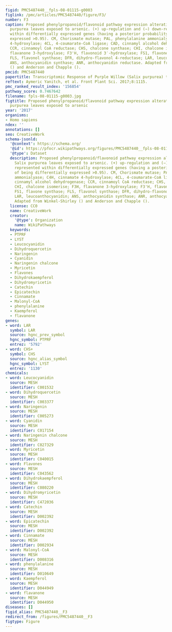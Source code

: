 ```yaml
---
figid: PMC5487440__fpls-08-01115-g0003
figlink: /pmc/articles/PMC5487440/figure/F3/
number: F3
caption: Proposed phenylpropanoid/flavonoid pathway expression alterations in Salix
  purpurea leaves exposed to arsenic. (+) up-regulation and (−) down-regulation represented
  within differentially expressed genes (having a posterior probability of being differentially
  expressed >0.95). CM, Chorismate mutase; PAL, phenylalanine ammonialyase; C4H, cinnamate
  4-hydroxylase; 4CL, 4-coumarate-CoA ligase; CAD, cinnamyl alcohol dehydrogenase;
  CCR, cinnamoyl CoA reductase; CHS, chalcone synthase; CHI, chalcone isomerise; F3H,
  flavanone 3-hydroxylase; F3'H, flavonoid 3′-hydroxylase; FS1, flavone synthase;
  FLS, flavonol synthase; DFR, dihydro-flavonol 4-reductase; LAR, leucoanthocyanidin;
  ANS, anthocyanidin synthase; ANR, anthocyanidin reductase. Adapted from Winkel-Shirley
  () and Anderson and Chapple ().
pmcid: PMC5487440
papertitle: Transcriptomic Response of Purple Willow (Salix purpurea) to Arsenic Stress.
reftext: Aymeric Yanitch, et al. Front Plant Sci. 2017;8:1115.
pmc_ranked_result_index: '156854'
pathway_score: 0.7467642
filename: fpls-08-01115-g0003.jpg
figtitle: Proposed phenylpropanoid/flavonoid pathway expression alterations in Salix
  purpurea leaves exposed to arsenic
year: '2017'
organisms:
- Homo sapiens
ndex: ''
annotations: []
seo: CreativeWork
schema-jsonld:
  '@context': https://schema.org/
  '@id': https://pfocr.wikipathways.org/figures/PMC5487440__fpls-08-01115-g0003.html
  '@type': Dataset
  description: Proposed phenylpropanoid/flavonoid pathway expression alterations in
    Salix purpurea leaves exposed to arsenic. (+) up-regulation and (−) down-regulation
    represented within differentially expressed genes (having a posterior probability
    of being differentially expressed >0.95). CM, Chorismate mutase; PAL, phenylalanine
    ammonialyase; C4H, cinnamate 4-hydroxylase; 4CL, 4-coumarate-CoA ligase; CAD,
    cinnamyl alcohol dehydrogenase; CCR, cinnamoyl CoA reductase; CHS, chalcone synthase;
    CHI, chalcone isomerise; F3H, flavanone 3-hydroxylase; F3'H, flavonoid 3′-hydroxylase;
    FS1, flavone synthase; FLS, flavonol synthase; DFR, dihydro-flavonol 4-reductase;
    LAR, leucoanthocyanidin; ANS, anthocyanidin synthase; ANR, anthocyanidin reductase.
    Adapted from Winkel-Shirley () and Anderson and Chapple ().
  license: CC0
  name: CreativeWork
  creator:
    '@type': Organization
    name: WikiPathways
  keywords:
  - PTPRF
  - LYST
  - Leucocyanidin
  - Dihydroquercetin
  - Naringenin
  - Cyanidin
  - Naringenin chalcone
  - Myricetin
  - Flavones
  - Dihydrokaempferol
  - Dihydromyricetin
  - Catechin
  - Epicatechin
  - Cinnamate
  - Malonyl-CoA
  - phenylalanine
  - Kaempferol
  - flavanone
genes:
- word: LAR
  symbol: LAR
  source: hgnc_prev_symbol
  hgnc_symbol: PTPRF
  entrez: '5792'
- word: CHS+
  symbol: CHS
  source: hgnc_alias_symbol
  hgnc_symbol: LYST
  entrez: '1130'
chemicals:
- word: Leucocyanidin
  source: MESH
  identifier: C001532
- word: Dihydroquercetin
  source: MESH
  identifier: C003377
- word: Naringenin
  source: MESH
  identifier: C005273
- word: Cyanidin
  source: MESH
  identifier: C017154
- word: Naringenin chalcone
  source: MESH
  identifier: C027329
- word: Myricetin
  source: MESH
  identifier: C040015
- word: Flavones
  source: MESH
  identifier: C043562
- word: Dihydrokaempferol
  source: MESH
  identifier: C080220
- word: Dihydromyricetin
  source: MESH
  identifier: C472036
- word: Catechin
  source: MESH
  identifier: D002392
- word: Epicatechin
  source: MESH
  identifier: D002392
- word: Cinnamate
  source: MESH
  identifier: D002934
- word: Malonyl-CoA
  source: MESH
  identifier: D008316
- word: phenylalanine
  source: MESH
  identifier: D010649
- word: Kaempferol
  source: MESH
  identifier: D044949
- word: flavanone
  source: MESH
  identifier: D044950
diseases: []
figid_alias: PMC5487440__F3
redirect_from: /figures/PMC5487440__F3
figtype: Figure
---
```

